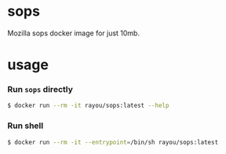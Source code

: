 # sops
Mozilla sops docker image for just 10mb.

# usage

### Run `sops` directly
```bash
$ docker run --rm -it rayou/sops:latest --help
```

### Run shell
```bash
$ docker run --rm -it --entrypoint=/bin/sh rayou/sops:latest
```
